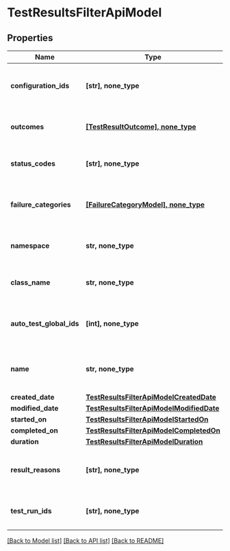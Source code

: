 # TestResultsFilterApiModel


## Properties
Name | Type | Description | Notes
------------ | ------------- | ------------- | -------------
**configuration_ids** | **[str], none_type** | Specifies a test result configuration IDs to search for | [optional] 
**outcomes** | [**[TestResultOutcome], none_type**](TestResultOutcome.md) | Specifies a test result outcomes to search for | [optional] 
**status_codes** | **[str], none_type** | Specifies a test result status codes to search for | [optional] 
**failure_categories** | [**[FailureCategoryModel], none_type**](FailureCategoryModel.md) | Specifies a test result failure categories to search for | [optional] 
**namespace** | **str, none_type** | Specifies a test result namespace to search for | [optional] 
**class_name** | **str, none_type** | Specifies a test result class name to search for | [optional] 
**auto_test_global_ids** | **[int], none_type** | Specifies an autotest global IDs to search results for | [optional] 
**name** | **str, none_type** | Specifies an autotest name to search results for | [optional] 
**created_date** | [**TestResultsFilterApiModelCreatedDate**](TestResultsFilterApiModelCreatedDate.md) |  | [optional] 
**modified_date** | [**TestResultsFilterApiModelModifiedDate**](TestResultsFilterApiModelModifiedDate.md) |  | [optional] 
**started_on** | [**TestResultsFilterApiModelStartedOn**](TestResultsFilterApiModelStartedOn.md) |  | [optional] 
**completed_on** | [**TestResultsFilterApiModelCompletedOn**](TestResultsFilterApiModelCompletedOn.md) |  | [optional] 
**duration** | [**TestResultsFilterApiModelDuration**](TestResultsFilterApiModelDuration.md) |  | [optional] 
**result_reasons** | **[str], none_type** | Specifies result reasons for searching test results | [optional] 
**test_run_ids** | **[str], none_type** | Specifies a test result test run IDs to search for | [optional] 

[[Back to Model list]](../README.md#documentation-for-models) [[Back to API list]](../README.md#documentation-for-api-endpoints) [[Back to README]](../README.md)


